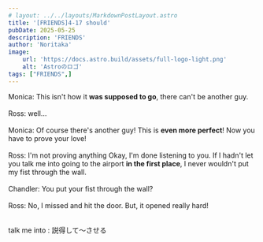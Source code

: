 ```yaml
---
# layout: ../../layouts/MarkdownPostLayout.astro
title: '[FRIENDS]4-17 should'
pubDate: 2025-05-25
description: 'FRIENDS'
author: 'Noritaka'
image:
    url: 'https://docs.astro.build/assets/full-logo-light.png'
    alt: 'Astroのロゴ'
tags: ["FRIENDS",]
---
```


Monica: This isn't how it **was supposed to go**, there can't be another guy.<br><br>
Ross: well...<br><br>
Monica: Of course there's another guy! This is **even more perfect**! Now you have to  prove your love!<br><br>
Ross: I'm not proving anything Okay, I'm done listening to you. If I hadn't let you talk me into going to the airport **in the first place**, I never wouldn't put my fist through the wall.<br><br>
Chandler: You put your fist through the wall?<br><br>
Ross: No, I missed and hit the door. But, it opened really hard!<br><br>

talk me into : 説得して〜させる


